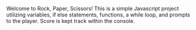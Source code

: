 Welcome to Rock, Paper, Scissors! This is a simple Javascript project utilizing
variables, if else statements, functions, a while loop, and prompts to the player.
Score is kept track within the console.
